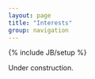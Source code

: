 ```yaml
---
layout: page
title: "Interests"
group: navigation
---
```


{% include JB/setup %}


Under construction. 